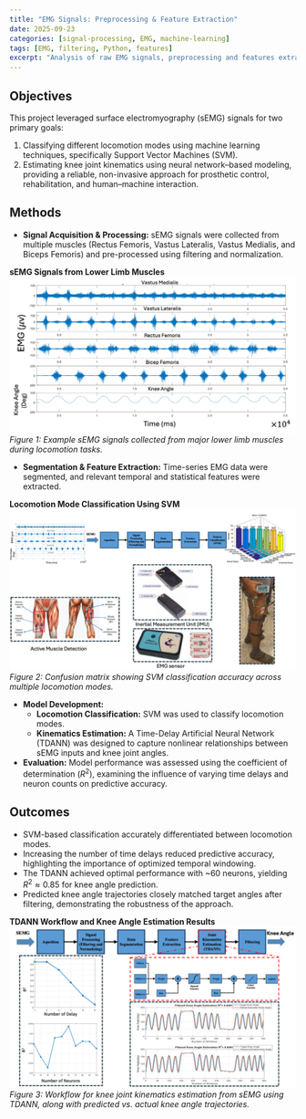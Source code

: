```yaml
---
title: "EMG Signals: Preprocessing & Feature Extraction"
date: 2025-09-23
categories: [signal‐processing, EMG, machine-learning]
tags: [EMG, filtering, Python, features]
excerpt: "Analysis of raw EMG signals, preprocessing and features extraction insights."
---
```



## Objectives  
This project leveraged surface electromyography (sEMG) signals for two primary goals:  
1. Classifying different locomotion modes using machine learning techniques, specifically Support Vector Machines (SVM).  
2. Estimating knee joint kinematics using neural network–based modeling, providing a reliable, non-invasive approach for prosthetic control, rehabilitation, and human–machine interaction.  

## Methods  
- **Signal Acquisition & Processing:** sEMG signals were collected from multiple muscles (Rectus Femoris, Vastus Lateralis, Vastus Medialis, and Biceps Femoris) and pre-processed using filtering and normalization.

**sEMG Signals from Lower Limb Muscles**  
<img src="/assets/images/EMG_1.png" alt="sEMG signals from Rectus Femoris, Vastus Lateralis, Vastus Medialis, and Biceps Femoris" width="600"/>  
*Figure 1: Example sEMG signals collected from major lower limb muscles during locomotion tasks.*

- **Segmentation & Feature Extraction:** Time-series EMG data were segmented, and relevant temporal and statistical features were extracted.

**Locomotion Mode Classification Using SVM**  
<img src="/assets/images/EMG_2.png" alt="Locomotion Mode Classification using SVM" width="600"/>  
*Figure 2: Confusion matrix showing SVM classification accuracy across multiple locomotion modes.*
 
- **Model Development:**  
  - **Locomotion Classification:** SVM was used to classify locomotion modes.  
  - **Kinematics Estimation:** A Time-Delay Artificial Neural Network (TDANN) was designed to capture nonlinear relationships between sEMG inputs and knee joint angles.  
- **Evaluation:** Model performance was assessed using the coefficient of determination ($R^2$), examining the influence of varying time delays and neuron counts on predictive accuracy.  

## Outcomes  
- SVM-based classification accurately differentiated between locomotion modes.  
- Increasing the number of time delays reduced predictive accuracy, highlighting the importance of optimized temporal windowing.  
- The TDANN achieved optimal performance with ~60 neurons, yielding $R^2 \approx 0.85$ for knee angle prediction.  
- Predicted knee angle trajectories closely matched target angles after filtering, demonstrating the robustness of the approach.  

**TDANN Workflow and Knee Angle Estimation Results**  
<img src="/assets/images/EMG_3.png" alt="Workflow of knee joint kinematics estimation using TDANN" width="600"/>  
*Figure 3: Workflow for knee joint kinematics estimation from sEMG using TDANN, along with predicted vs. actual knee angle trajectories.*



